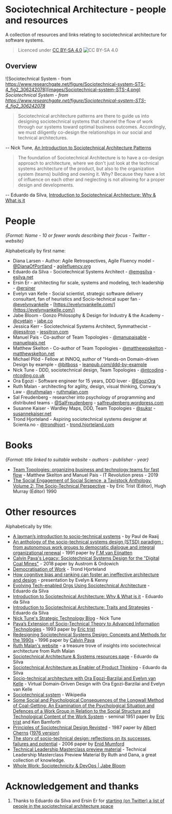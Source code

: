 # Sociotechnical Architecture - people and resources

A collection of resources and links relating to sociotechnical architecture for software systems.

> Licenced under [CC BY-SA 4.0](https://creativecommons.org/licenses/by-sa/4.0/) ![CC BY-SA 4.0](https://licensebuttons.net/l/by-sa/3.0/88x31.png)

## Overview

![Sociotechnical System - from https://www.researchgate.net/figure/Sociotechnical-system-STS-4_fig2_306242078](images/Sociotechnical-system-STS-4.png)
_Sociotechnical System - from https://www.researchgate.net/figure/Sociotechnical-system-STS-4_fig2_306242078_

> Sociotechnical architecture patterns are there to guide us into designing sociotechnical systems that channel the flow of work through our systems toward optimal business outcomes. Accordingly, we must diligently co-design the relationships in our social and technical architectures.

-- Nick Tune, [An Introduction to Sociotechnical Architecture Patterns](https://medium.com/nick-tune-tech-strategy-blog/an-introduction-to-sociotechnical-architecture-patterns-ea64a75c2aaf)

> The foundation of Sociotechnical Architecture is to have a co-design approach to architecture, where we don't just look at the technical systems architecture of the product, but also to the organization system (teams) building and owning it. Why? Because they have a lot of influence on each other and neglecting is not allowing for a proper design and developments.

-- Eduardo da Silva, [Introduction to Sociotechnical Architecture: Why & What is it](https://esilva.net/sociotechnical/sociotechnical-architecture_why-and-what.html)

# People

_{Format: Name - 10 or fewer words describing their focus - Twitter - website}_

Alphabetically by first name:

* Diana Larsen - Author: Agile Retrospectives, Agile Fluency model - [@DianaOfPortland](https://twitter.com/DianaOfPortland) - [agilefluency.org](https://www.agilefluency.org/)
* Eduardo da Silva - Sociotechnical Systems Architect - [@emgsilva](https://twitter.com/emgsilva) - [esilva.net](https://esilva.net/)
* Ersin Er - architecting for scale, systems and modeling, tech leadership - [@ersiner](https://twitter.com/ersiner)
* Evelyn van Kelle - Social scientist, strategic software delivery consultant, fan of heuristics and Socio-technical super fan - [@evelynvankelle](https://twitter.com/EvelynvanKelle) - [https://evelynvankelle.com/](https://evelynvankelle.com/)
* Jabe Bloom - Gonzo Philosophy & Design for Industry & the Academy - [@cyetain](https://twitter.com/cyetain) - [jabe.co](http://jabe.co/)
* Jessica Kerr - Sociotechnical Systems Architect, Symmathecist - [@jessitron](https://twitter.com/jessitron) - [jessitron.com](https://jessitron.com/)
* Manuel Pais - Co-author of Team Topologies - [@manupaisable](https://twitter.com/manupaisable) - [manuelpais.net](https://www.manuelpais.net/)
* Matthew Skelton - Co-author of Team Topologies - [@matthewpskelton](https://twitter.com/matthewpskelton) - [matthewskelton.net](https://www.matthewskelton.net/)
* Michael Plöd - Fellow at INNOQ, author of "Hands-on Domain-driven Design by example - [@bitboss](https://twitter.com/bitboss) - [leanpub.com/ddd-by-example](https://leanpub.com/ddd-by-example)
* Nick Tune - DDD, sociotechnical design, Team Topologies - [@ntcoding](https://twitter.com/ntcoding) - [ntcoding.co.uk](https://www.ntcoding.co.uk/)
* Ora Egozi - Software engineer for 15 years, DDD lover - [@EgoziOra](https://twitter.com/egoziora)
* Ruth Malan - architecting for agility, design, visual thinking, Conway's Law - [@ruthmalan](https://twitter.com/ruthmalan) - [ruthmalan.com](https://ruthmalan.com/)
* Sal Freudenberg - researcher into psychology of programming and distributed teams - [@SalFreudenberg](https://twitter.com/SalFreudenberg) - [salfreudenberg.wordpress.com](https://salfreudenberg.wordpress.com/)
* Susanne Kaiser - Wardley Maps, DDD, Team Topologies - [@suksr](https://twitter.com/suksr) - [susannekaiser.net](https://www.susannekaiser.net/)
* Trond Hjorteland - Aspiring sociotechnical systems designer at Scienta.no - [@trondhjort](https://twitter.com/trondhjort) - [trond.hjorteland.com](https://trond.hjorteland.com/)

# Books

_{Format: title linked to suitable website - authors - publisher - year}_

* [Team Topologies: organizing business and technology teams for fast flow](https://teamtopologies.com/book) - Matthew Skelton and Manuel Pais - IT Revolution press - 2019
* [The Social Engagement of Social Science, a Tavistock Anthology, Volume 2: The Socio-Technical Perspective](https://www.goodreads.com/book/show/4873485-the-social-engagement-of-social-science-a-tavistock-anthology-volume-2) -  by Eric Trist (Editor), Hugh Murray (Editor) 1990

# Other resources

Alphabetically by title:

* [A layman’s introduction to socio-technical systems](https://www.paulderaaij.nl/2020/01/30/a-laymans-introduction-to-socio-technical-systems/) - by Paul de Raaij
* [An anthology of the socio-technical systems design (STSD) paradigm : from autonomous work groups to democratic dialogue and integral organizational renewal](https://research.tue.nl/en/publications/an-anthology-of-the-socio-technical-systems-design-stsd-paradigm-) - 1991 paper by [F.M van Eijnatten](https://nl.wikipedia.org/wiki/Frans_van_Eijnatten)
* [Calvin Pava's Legacy: Sociotechnical Systems Design for the "Digital Coal Mines"](https://www.researchgate.net/publication/319472658_Calvin_Pava%27s_Legacy_Sociotechnical_Systems_Design_for_the_Digital_Coal_Mines) - 2018 paper by Austrom & Ordowich
* [Democratisation of Work](https://www.linkedin.com/pulse/democratisation-work-trond-hjorteland/) - Trond Hjorteland
* [How cognitive bias and ranking can foster an ineffective architecture and design](https://www.youtube.com/watch?v=7ty0nwXNh-M) - presentation by Evelyn & Kenny
* [Evolving Tech-enabled Orgs Using Sociotechnical Architecture](https://esilva.net/articles/evolve_tech_orgs_using_sociotech) - Eduardo da Silva
* [Introduction to Sociotechnical Architecture: Why & What is it](https://esilva.net/sociotechnical/sociotechnical-architecture_why-and-what.html) - Eduardo da Silva
* [Introduction to Sociotechnical Architecture: Traits and Strategies](https://esilva.net/sociotechnical/sociotechnical-architecture_traits-and-strategies.html) - Eduardo da Silva
* [Nick Tune's Strategic Technology Blog](https://medium.com/nick-tune-tech-strategy-blog) - Nick Tune
* [Pava’s Extension of Socio-Technical Theory to Advanced Information Technologies](https://www.degruyter.com/document/doi/10.9783/9781512819052-040/html) - 1993 paper by [Eric trist](https://en.wikipedia.org/wiki/Eric_Trist) 
* [Redesigning Sociotechnical Systems Design: Concepts and Methods for the 1990s](https://journals.sagepub.com/doi/10.1177/002188638602200303) - 1996 paper by [Calvin Pava](https://www.chicagotribune.com/news/ct-xpm-1993-01-05-9303150732-story.html)
* [Ruth Malan's website](https://ruthmalan.com/) - a treasure trove of insights into sociotechnical architecture from Ruth Malan
* [Sociotechnical Architecture & Systems resources page](https://esilva.net/sociotechnical) - Eduardo da Silva
* [Sociotechnical Architecture as Enabler of Product Thinking](https://esilva.net/articles/sociotech_arch_enabling_prod_thinking) - Eduardo da Silva
* [Socio-technical architecture with Ora Egozi-Barzilai and Evelyn van Kelle](https://virtualddd.com/sessions/6) - Virtual Domain-Driven Design with Ora Egozi-Barzilai and Evelyn van Kelle
* [Sociotechnical system](https://en.wikipedia.org/wiki/Sociotechnical_system) - Wikipedia
* [Some Social and Psychological Consequences of the Longwall Method of Coal-Getting: An Examination of the Psychological Situation and Defences of a Work Group in Relation to the Social Structure and Technological Content of the Work System](https://journals.sagepub.com/doi/10.1177/001872675100400101) - seminal 1951 paper by [Eric trist](https://en.wikipedia.org/wiki/Eric_Trist) and Ken Bamforth
* [Principles of Sociotechnical Design Revisted](https://journals.sagepub.com/doi/10.1177/001872678704000303) - 1987 paper by [Albert Cherns](https://prabook.com/web/albert_bernard.cherns/1036381) ([1976 version](https://journals.sagepub.com/doi/pdf/10.1177/001872677602900806))
* [The story of socio-technical design: reflections on its successes, failures and potential](https://onlinelibrary.wiley.com/doi/abs/10.1111/j.1365-2575.2006.00221.x) - 2006 paper by [Enid Mumford](https://en.wikipedia.org/wiki/Enid_Mumford)
* [Technical Leadership Masterclass preview material](https://ruthmalan.com/Journal/2019/20190629SlideDocTechnicalLeadershipDecisions.pdf) - Technical Leadership Masterclass Preview Material By Ruth and Dana, a great collection of knowledge.
* [Whole Work: Sociotechnicity & DevOps | Jabe Bloom](https://www.youtube.com/watch?v=WtfncGAeXWU)

# Acknowledgement and thanks

1. Thanks to Eduardo da Silva and Ersin Er for [starting (on Twitter) a list of people in the sociotechnical architecture space](https://twitter.com/emgsilva/status/1380452731287175170)
